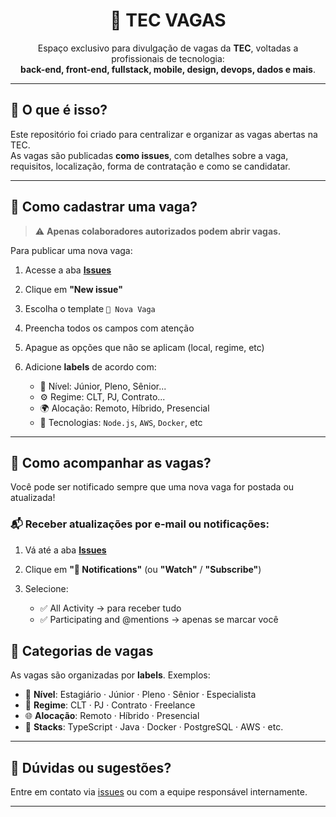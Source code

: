 <h1 align="center">🚀 TEC VAGAS</h1>

<p align="center">
  Espaço exclusivo para divulgação de vagas da <strong>TEC</strong>, voltadas a profissionais de tecnologia: <br />
  <strong>back-end, front-end, fullstack, mobile, design, devops, dados e mais</strong>.
</p>

---

## 🧩 O que é isso?

Este repositório foi criado para centralizar e organizar as vagas abertas na TEC.  
As vagas são publicadas **como issues**, com detalhes sobre a vaga, requisitos, localização, forma de contratação e como se candidatar.

---

## 📝 Como cadastrar uma vaga?

> ⚠️ **Apenas colaboradores autorizados podem abrir vagas.**

Para publicar uma nova vaga:

1. Acesse a aba [**Issues**](https://github.com/bellaharashi/Getronics-vagas/issues)
2. Clique em **"New issue"**
3. Escolha o template `📄 Nova Vaga`
4. Preencha todos os campos com atenção
5. Apague as opções que não se aplicam (local, regime, etc)
6. Adicione **labels** de acordo com:

   - 📍 Nível: Júnior, Pleno, Sênior...
   - ⚙️ Regime: CLT, PJ, Contrato...
   - 🌍 Alocação: Remoto, Híbrido, Presencial
   - 🧪 Tecnologias: `Node.js`, `AWS`, `Docker`, etc

---

## 🔔 Como acompanhar as vagas?

Você pode ser notificado sempre que uma nova vaga for postada ou atualizada!

### 📬 Receber atualizações por e-mail ou notificações:

1. Vá até a aba [**Issues**](https://github.com/bellaharashi/Getronics-vagas/issues)
2. Clique em **"🔔 Notifications"** (ou **"Watch"** / **"Subscribe"**)
3. Selecione:

   - ✅ All Activity → para receber tudo
   - ✅ Participating and @mentions → apenas se marcar você


## 📌 Categorias de vagas

As vagas são organizadas por **labels**. Exemplos:

- 🧠 **Nível**: Estagiário · Júnior · Pleno · Sênior · Especialista  
- 🧳 **Regime**: CLT · PJ · Contrato · Freelance  
- 🌐 **Alocação**: Remoto · Híbrido · Presencial  
- 🧰 **Stacks**: TypeScript · Java · Docker · PostgreSQL · AWS · etc.

---

## 📣 Dúvidas ou sugestões?

Entre em contato via [issues](https://github.com/SEU_USUARIO/TEC-VAGAS/issues) ou com a equipe responsável internamente.

---

<p align="center">
</p>
